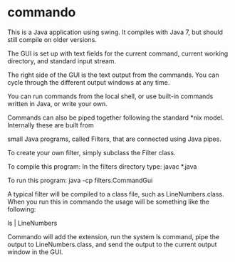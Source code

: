 commando
========

This is a Java application using swing.  It compiles with Java 7, but should still compile on older versions.

The GUI is set up with text fields for the current command, current working directory, and standard input stream.

The right side of the GUI is the text output from the commands.  You can cycle through the different output windows
at any time.


You can run commands from the local shell, or use built-in commands written in Java, or write your own.

Commands can also be piped together following the standard *nix model.  Internally these are built from

small Java programs, called Filters, that are connected using Java pipes.

To create your own filter, simply subclass the Filter class.

To compile this program:
In the filters directory type:
javac *.java

To run this program:
java -cp filters.CommandGui

A typical filter will be compiled to a class file, such as LineNumbers.class.  When you run this in commando
the usage will be something like the following:

ls | LineNumbers

Commando will add the extension, run the system ls command, pipe the output to LineNumbers.class, 
and send the output to the current output window in the GUI.
